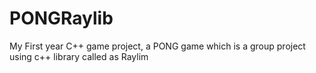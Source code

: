 # PONGRaylib
My First year C++ game project, a PONG game which is a group project using c++ library called as Raylim



